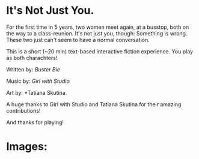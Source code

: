 # It's Not Just You.

For the first time in 5 years, two women meet again, at a busstop, both on the way to a class-reunion. It's not just you, though: Something is wrong. These two just can't seem to have a normal conversation. 

This is a short (~20 min) text-based interactive fiction experience. You play as both charachters! 

Written by: *Buster Bie* 

Music by: *Girl with Studio*

Art by: *Tatiana Skutina.

A huge thanks to Girl with Studio and Tatiana Skutina for their amazing contributions!

And thanks for playing! 

# Images:
